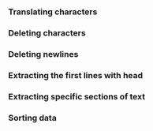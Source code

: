 ### Translating characters

### Deleting characters

### Deleting newlines

### Extracting the first lines with head

### Extracting specific sections of text

### Sorting data
